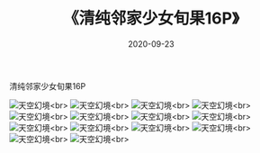 ﻿---
layout: post
title: 《清纯邻家少女旬果16P》
date: 2020-09-23
img: http://photo.orgx.cf/性感/2020/清纯邻家少女旬果16P/000.jpg
tags: [美女,性感,泳衣]
---

清纯邻家少女旬果16P



![天空幻境](http://photo.orgx.cf/性感/2020/清纯邻家少女旬果16P/001.jpg''天空幻境'')<br>
![天空幻境](http://photo.orgx.cf/性感/2020/清纯邻家少女旬果16P/002.jpg''天空幻境'')<br>
![天空幻境](http://photo.orgx.cf/性感/2020/清纯邻家少女旬果16P/003.jpg''天空幻境'')<br>
![天空幻境](http://photo.orgx.cf/性感/2020/清纯邻家少女旬果16P/004.jpg''天空幻境'')<br>
![天空幻境](http://photo.orgx.cf/性感/2020/清纯邻家少女旬果16P/005.jpg''天空幻境'')<br>
![天空幻境](http://photo.orgx.cf/性感/2020/清纯邻家少女旬果16P/006.jpg''天空幻境'')<br>
![天空幻境](http://photo.orgx.cf/性感/2020/清纯邻家少女旬果16P/007.jpg''天空幻境'')<br>
![天空幻境](http://photo.orgx.cf/性感/2020/清纯邻家少女旬果16P/008.jpg''天空幻境'')<br>
![天空幻境](http://photo.orgx.cf/性感/2020/清纯邻家少女旬果16P/009.jpg''天空幻境'')<br>
![天空幻境](http://photo.orgx.cf/性感/2020/清纯邻家少女旬果16P/010.jpg''天空幻境'')<br>
![天空幻境](http://photo.orgx.cf/性感/2020/清纯邻家少女旬果16P/011.jpg''天空幻境'')<br>
![天空幻境](http://photo.orgx.cf/性感/2020/清纯邻家少女旬果16P/012.jpg''天空幻境'')<br>
![天空幻境](http://photo.orgx.cf/性感/2020/清纯邻家少女旬果16P/013.jpg''天空幻境'')<br>
![天空幻境](http://photo.orgx.cf/性感/2020/清纯邻家少女旬果16P/014.jpg''天空幻境'')<br>